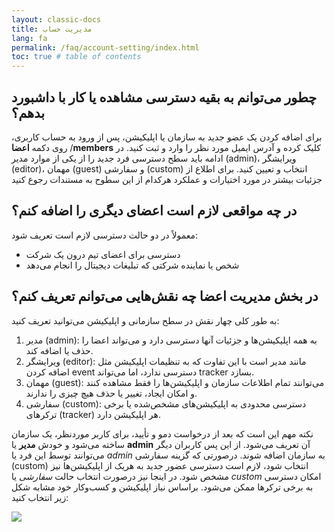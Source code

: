 ```yaml
---
layout: classic-docs
title: مدیریت حساب
lang: fa
permalink: /faq/account-setting/index.html
toc: true # table of contents
---
```


## چطور می‌توانم به بقیه دسترسی مشاهده یا کار با داشبورد بدهم؟

برای اضافه کردن یک عضو جدید به سازمان یا اپلیکیشن، پس از ورود به حساب کاربری، روی دکمه **اعضا** /**members** کلیک کرده و آدرس ایمیل مورد نظر را وارد و ثبت کنید. در ادامه باید سطح دسترسی فرد جدید را از یکی از موارد مدیر (admin)، ویرایشگر (editor)، مهمان (guest) و سفارشی (custom) انتخاب و تعیین کنید. برای اطلاع از جزئیات بیشتر در مورد اختیارات و عملکرد هرکدام از این سطوح به مستندات رجوع کنید

## در چه مواقعی لازم است اعضای دیگری را اضافه کنم؟

معمولاً در دو حالت دسترسی لازم است تعریف شود:

- دسترسی برای اعضای تیم درون یک شرکت
- شخص یا نماینده شرکتی که تبلیغات دیجیتال را انجام می‌دهد

## در بخش مدیریت اعضا چه نقش‌هایی می‌توانم تعریف کنم؟

به طور کلی چهار نقش در سطح سازمانی و اپلیکیشن می‌توانید تعریف کنید:

1. مدیر (admin): به همه اپلیکیشن‌ها و جزئیات آنها دسترسی دارد و می‌تواند اعضا را حذف یا اضافه کند.
2. ویرایشگر (editor): مانند مدیر است با این تفاوت که به تنظیمات اپلیکیشن مثل اضافه کردن event دسترسی ندارد، اما می‌تواند tracker بسازد.
3. مهمان (guest): می‌توانند تمام اطلاعات سازمان و اپلیکیشن‌ها را فقط مشاهده کنند و امکان ایجاد، تغییر یا حذف هیچ چیزی را ندارند.
4. سفارشی (custom): دسترسی محدودی به اپلیکیشن‌های مشخص‌شده یا برخی ترکرهای (tracker) هر اپلیکیشن دارد.

نکته مهم این است که بعد از درخواست دمو و تأیید، برای کاربر موردنظر، یک سازمان ساخته می‌شود و خودش **مدیر** یا **admin** آن تعریف می‌شود. از این پس کاربران دیگر می‌توانند توسط این فرد یا _admin_ به سازمان اضافه شوند.
درصورتی که گزینه سفارشی (custom) انتخاب شود، لازم است دسترسی عضور جدید به هریک از اپلیکیشن‌ها نیز مشخص شود. در اینجا نیز درصورت انتخاب حالت _سفارشی_ یا _custom_ امکان دسترسی به برخی ترکرها ممکن می‌شود.
براساس نیاز اپلیکیشن و کسب‌وکار خود مشابه شکل زیر انتخاب کنید:

<img src="/images/access-level.jpg"/>

